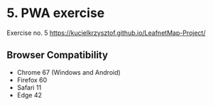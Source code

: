 # 5. PWA exercise

Exercise no. 5
https://kucielkrzysztof.github.io/LeafnetMap-Project/

## Browser Compatibility

- Chrome 67 (Windows and Android)
- Firefox 60
- Safari 11
- Edge 42
